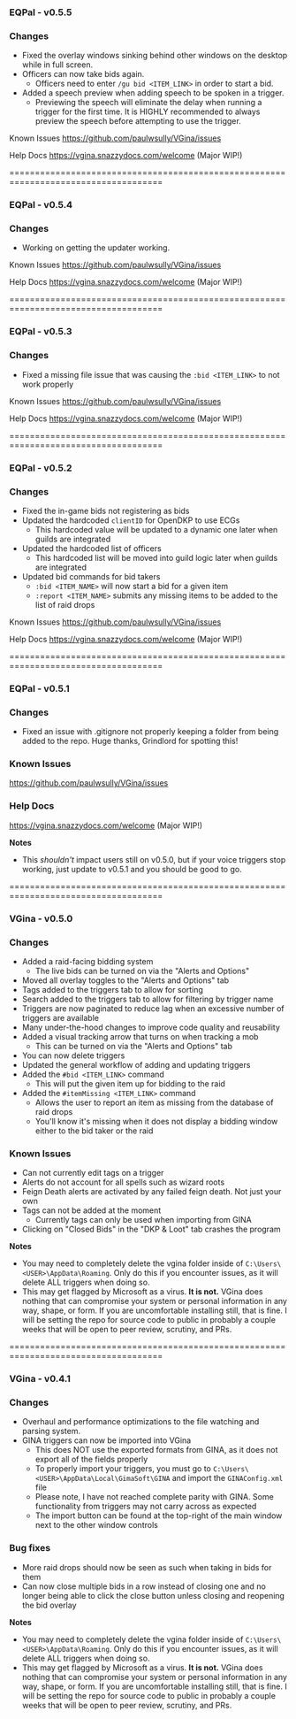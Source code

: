 ### EQPal - v0.5.5

### Changes

- Fixed the overlay windows sinking behind other windows on the desktop while in full screen.
- Officers can now take bids again.
  - Officers need to enter `/gu bid <ITEM_LINK>` in order to start a bid.
- Added a speech preview when adding speech to be spoken in a trigger.
  - Previewing the speech will eliminate the delay when running a trigger for the first time. It is HIGHLY recommended to always preview the speech before attempting to use the trigger.

Known Issues
https://github.com/paulwsully/VGina/issues

Help Docs
https://vgina.snazzydocs.com/welcome (Major WIP!)

====================================================================================

### EQPal - v0.5.4

### Changes

- Working on getting the updater working.

Known Issues
https://github.com/paulwsully/VGina/issues

Help Docs
https://vgina.snazzydocs.com/welcome (Major WIP!)

====================================================================================

### EQPal - v0.5.3

### Changes

- Fixed a missing file issue that was causing the `:bid <ITEM_LINK>` to not work properly

Known Issues
https://github.com/paulwsully/VGina/issues

Help Docs
https://vgina.snazzydocs.com/welcome (Major WIP!)

====================================================================================

### EQPal - v0.5.2

### Changes

- Fixed the in-game bids not registering as bids
- Updated the hardcoded `clientID` for OpenDKP to use ECGs
  - This hardcoded value will be updated to a dynamic one later when guilds are integrated
- Updated the hardcoded list of officers
  - This hardcoded list will be moved into guild logic later when guilds are integrated
- Updated bid commands for bid takers
  - `:bid <ITEM_NAME>` will now start a bid for a given item
  - `:report <ITEM_NAME>` submits any missing items to be added to the list of raid drops

Known Issues
https://github.com/paulwsully/VGina/issues

Help Docs
https://vgina.snazzydocs.com/welcome (Major WIP!)

====================================================================================

### EQPal - v0.5.1

### Changes

- Fixed an issue with .gitignore not properly keeping a folder from being added to the repo. Huge thanks, Grindlord for spotting this!

### Known Issues

https://github.com/paulwsully/VGina/issues

### Help Docs

https://vgina.snazzydocs.com/welcome (Major WIP!)

**Notes**

- This _shouldn't_ impact users still on v0.5.0, but if your voice triggers stop working, just update to v0.5.1 and you should be good to go.

====================================================================================

### VGina - v0.5.0

### Changes

- Added a raid-facing bidding system
  - The live bids can be turned on via the "Alerts and Options"
- Moved all overlay toggles to the "Alerts and Options" tab
- Tags added to the triggers tab to allow for sorting
- Search added to the triggers tab to allow for filtering by trigger name
- Triggers are now paginated to reduce lag when an excessive number of triggers are available
- Many under-the-hood changes to improve code quality and reusability
- Added a visual tracking arrow that turns on when tracking a mob
  - This can be turned on via the "Alerts and Options" tab
- You can now delete triggers
- Updated the general workflow of adding and updating triggers
- Added the `#bid <ITEM_LINK>` command
  - This will put the given item up for bidding to the raid
- Added the `#itemMissing <ITEM_LINK>` command
  - Allows the user to report an item as missing from the database of raid drops
  - You'll know it's missing when it does not display a bidding window either to the bid taker or the raid

### Known Issues

- Can not currently edit tags on a trigger
- Alerts do not account for all spells such as wizard roots
- Feign Death alerts are activated by any failed feign death. Not just your own
- Tags can not be added at the moment
  - Currently tags can only be used when importing from GINA
- Clicking on "Closed Bids" in the "DKP & Loot" tab crashes the program

**Notes**

- You may need to completely delete the vgina folder inside of `C:\Users\<USER>\AppData\Roaming`. Only do this if you encounter issues, as it will delete ALL triggers when doing so.
- This may get flagged by Microsoft as a virus. **It is not.** VGina does nothing that can compromise your system or personal information in any way, shape, or form. If you are uncomfortable installing still, that is fine. I will be setting the repo for source code to public in probably a couple weeks that will be open to peer review, scrutiny, and PRs.

====================================================================================

### VGina - v0.4.1

### Changes

- Overhaul and performance optimizations to the file watching and parsing system.
- GINA triggers can now be imported into VGina
  - This does NOT use the exported formats from GINA, as it does not export all of the fields properly
  - To properly import your triggers, you must go to `C:\Users\<USER>\AppData\Local\GimaSoft\GINA` and import the `GINAConfig.xml` file
  - Please note, I have not reached complete parity with GINA. Some functionality from triggers may not carry across as expected
  - The import button can be found at the top-right of the main window next to the other window controls

### Bug fixes

- More raid drops should now be seen as such when taking in bids for them
- Can now close multiple bids in a row instead of closing one and no longer being able to click the close button unless closing and reopening the bid overlay

**Notes**

- You may need to completely delete the vgina folder inside of `C:\Users\<USER>\AppData\Roaming`. Only do this if you encounter issues, as it will delete ALL triggers when doing so.
- This may get flagged by Microsoft as a virus. **It is not.** VGina does nothing that can compromise your system or personal information in any way, shape, or form. If you are uncomfortable installing still, that is fine. I will be setting the repo for source code to public in probably a couple weeks that will be open to peer review, scrutiny, and PRs.
